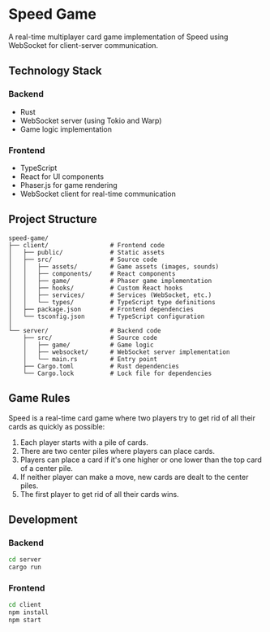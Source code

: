 # Speed Game

A real-time multiplayer card game implementation of Speed using WebSocket for client-server communication.

## Technology Stack

### Backend
- Rust
- WebSocket server (using Tokio and Warp)
- Game logic implementation

### Frontend
- TypeScript
- React for UI components
- Phaser.js for game rendering
- WebSocket client for real-time communication

## Project Structure

```
speed-game/
├── client/                 # Frontend code
│   ├── public/             # Static assets
│   ├── src/                # Source code
│   │   ├── assets/         # Game assets (images, sounds)
│   │   ├── components/     # React components
│   │   ├── game/           # Phaser game implementation
│   │   ├── hooks/          # Custom React hooks
│   │   ├── services/       # Services (WebSocket, etc.)
│   │   └── types/          # TypeScript type definitions
│   ├── package.json        # Frontend dependencies
│   └── tsconfig.json       # TypeScript configuration
│
└── server/                 # Backend code
    ├── src/                # Source code
    │   ├── game/           # Game logic
    │   ├── websocket/      # WebSocket server implementation
    │   └── main.rs         # Entry point
    ├── Cargo.toml          # Rust dependencies
    └── Cargo.lock          # Lock file for dependencies
```

## Game Rules

Speed is a real-time card game where two players try to get rid of all their cards as quickly as possible:

1. Each player starts with a pile of cards.
2. There are two center piles where players can place cards.
3. Players can place a card if it's one higher or one lower than the top card of a center pile.
4. If neither player can make a move, new cards are dealt to the center piles.
5. The first player to get rid of all their cards wins.

## Development

### Backend
```bash
cd server
cargo run
```

### Frontend
```bash
cd client
npm install
npm start
